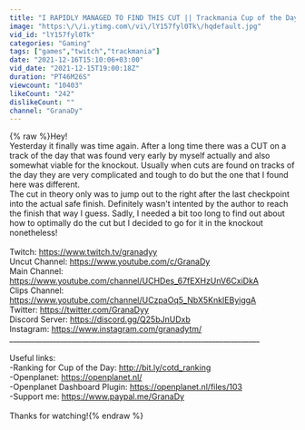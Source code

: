 ```yaml
---
title: "I RAPIDLY MANAGED TO FIND THIS CUT || Trackmania Cup of the Day"
image: "https:\/\/i.ytimg.com\/vi\/lY157fyl0Tk\/hqdefault.jpg"
vid_id: "lY157fyl0Tk"
categories: "Gaming"
tags: ["games","twitch","trackmania"]
date: "2021-12-16T15:10:06+03:00"
vid_date: "2021-12-15T19:00:18Z"
duration: "PT46M26S"
viewcount: "10403"
likeCount: "242"
dislikeCount: ""
channel: "GranaDy"
---
```

{% raw %}Hey!<br />Yesterday it finally was time again. After a long time there was a CUT on a track of the day that was found very early by myself actually and also somewhat viable for the knockout. Usually when cuts are found on tracks of the day they are very complicated and tough to do but the one that I found here was different.<br />The cut in theory only was to jump out to the right after the last checkpoint into the actual safe finish. Definitely wasn't intented by the author to reach the finish that way I guess. Sadly, I needed a bit too long to find out about how to optimally do the cut but I decided to go for it in the knockout nonetheless!<br /><br />Twitch: <a rel="nofollow" target="blank" href="https://www.twitch.tv/granadyy">https://www.twitch.tv/granadyy</a><br />Uncut Channel: <a rel="nofollow" target="blank" href="https://www.youtube.com/c/GranaDy">https://www.youtube.com/c/GranaDy</a><br />Main Channel: <a rel="nofollow" target="blank" href="https://www.youtube.com/channel/UCHDes_67fEXHzUnV6CxiDkA">https://www.youtube.com/channel/UCHDes_67fEXHzUnV6CxiDkA</a><br />Clips Channel: <a rel="nofollow" target="blank" href="https://www.youtube.com/channel/UCzpaOq5_NbX5KnkIEByiggA">https://www.youtube.com/channel/UCzpaOq5_NbX5KnkIEByiggA</a><br />Twitter: <a rel="nofollow" target="blank" href="https://twitter.com/GranaDyy">https://twitter.com/GranaDyy</a><br />Discord Server: <a rel="nofollow" target="blank" href="https://discord.gg/Q25bJnUDxb">https://discord.gg/Q25bJnUDxb</a><br />Instagram: <a rel="nofollow" target="blank" href="https://www.instagram.com/granadytm/">https://www.instagram.com/granadytm/</a><br />_____________________________________________________________________<br /><br />Useful links:<br />-Ranking for Cup of the Day: <a rel="nofollow" target="blank" href="http://bit.ly/cotd_ranking">http://bit.ly/cotd_ranking</a><br />-Openplanet: <a rel="nofollow" target="blank" href="https://openplanet.nl/">https://openplanet.nl/</a><br />-Openplanet Dashboard Plugin: <a rel="nofollow" target="blank" href="https://openplanet.nl/files/103">https://openplanet.nl/files/103</a><br />-Support me: <a rel="nofollow" target="blank" href="https://www.paypal.me/GranaDy">https://www.paypal.me/GranaDy</a><br /><br />Thanks for watching!{% endraw %}
